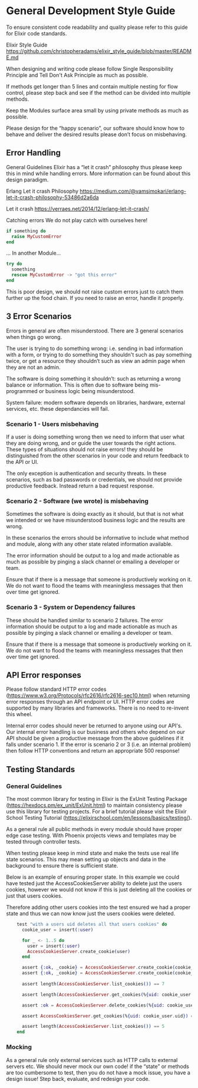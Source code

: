 # General Development Style Guide
To ensure consistent code readability and quality please refer to this guide for Elixir code standards.

Elixir Style Guide https://github.com/christopheradams/elixir_style_guide/blob/master/README.md

When designing and writing code please follow Single Responsibility Principle and Tell Don't Ask Principle as much as possible. 

If methods get longer than 5 lines and contain multiple nesting for flow control, please step back and see if the method can be divided into multiple methods.

Keep the Modules surface area small by using private methods as much as possible.

Please design for the “happy scenario”, our software should know how to behave and deliver the desired results please don’t focus on misbehaving. 

## Error Handling
General Guidelines
Elixir has a “let it crash” philosophy thus please keep this in mind while handling errors. More information can be found about this design paradigm.

Erlang Let it crash Philosophy  https://medium.com/@vamsimokari/erlang-let-it-crash-philosophy-53486d2a6da

Let it crash https://verraes.net/2014/12/erlang-let-it-crash/

Catching errors
We do not play catch with ourselves here!
``` elixir
if something do
  raise MyCustomError
end
```
... In another Module...
```elixir
try do
  something
  rescue MyCustomError -> "got this error"
end
```
This is poor design, we should not raise custom errors just to catch them further up the food chain. If you need to raise an error, handle it properly.

## 3 Error Scenarios
Errors in general are often misunderstood. There are 3 general scenarios when things go wrong. 

The user is trying to do something wrong: i.e. sending in bad information with a form, or trying to do something they shouldn't such as pay something twice, or get a resource they shouldn’t such as view an admin page when they are not an admin.

The software is doing something it shouldn’t: such as returning a wrong balance or information. This is often due to software being mis-programmed or business logic being misunderstood.

System failure: modern software depends on libraries, hardware, external services, etc. these dependancies will fail.

### Scenario 1 - Users misbehaving
If a user is doing something wrong then we need to inform that user what they are doing wrong, and or guide the user towards the right actions. These types of situations should not raise errors! they should be distinguished from the other scenarios in your code and return feedback to the API or UI.

The only exception is authentication and security threats. In these scenarios, such as bad passwords or credentials, we should not provide productive feedback. Instead return a bad request response. 

### Scenario 2  - Software (we wrote) is misbehaving
Sometimes the software is doing exactly as it should, but that is not what we intended or we have misunderstood business logic and the results are wrong. 

In these scenarios the errors should be informative to include what method and module, along with any other state related information available.

The error information should be output to a log and made actionable as much as possible by pinging a slack channel or emailing a developer or team. 

Ensure that if there is a message that someone is productively working on it. We do not want to flood the teams with meaningless messages that then over time get ignored. 

### Scenario 3 - System or Dependency failures
These should be handled similar to scenario 2 failures. The error information should be output to a log and made actionable as much as possible by pinging a slack channel or emailing a developer or team. 

Ensure that if there is a message that someone is productively working on it. We do not want to flood the teams with meaningless messages that then over time get ignored. 

## API Error responses
Please follow standard HTTP error codes (https://www.w3.org/Protocols/rfc2616/rfc2616-sec10.html) when returning error responses through an API endpoint or UI. HTTP error codes are supported by many libraries and frameworks. There is no need to re-invent this wheel. 

Internal error codes should never be returned to anyone using our API's. Our internal error handling is our business and others who depend on our API should be given a productive message from the above guidelines if it falls under scenario 1. If the error is scenario 2 or 3 (i.e. an internal problem) then follow HTTP conventions and return an appropriate 500 response!

## Testing Standards
### General Guidelines
The most common library for testing in Elixir is the ExUnit Testing Package (https://hexdocs.pm/ex_unit/ExUnit.html) to maintain consistency please use this library for testing projects. For a brief tutorial please visit the Elixir School Testing Tutorial (https://elixirschool.com/en/lessons/basics/testing/).

As a general rule all public methods in every module should have proper edge case testing. With Phoenix projects views and templates may be tested through controller tests.

When testing please keep in mind state and make the tests use real life state scenarios. This may mean setting up objects and data in the background to ensure there is sufficient state. 

Below is an example of ensuring proper state. In this example we could have tested just the AccessCookiesServer ability to delete just the users cookies, however we would not know if this is just deleting all the cookies or just that users cookies. 

Therefore adding other users cookies into the test ensured we had a proper state and thus we can now know just the users cookies were deleted.

```elixir
    test "with a users uid deletes all that users cookies" do
      cookie_user = insert(:user)

      for _ <- 1..5 do
        user = insert(:user)
        AccessCookiesServer.create_cookie(user)
      end

      assert {:ok, _cookie} = AccessCookiesServer.create_cookie(cookie_user)
      assert {:ok, _cookie} = AccessCookiesServer.create_cookie(cookie_user)
      
      assert length(AccessCookiesServer.list_cookies()) == 7

      assert length(AccessCookiesServer.get_cookies(%{uid: cookie_user.uid})) == 2

      assert :ok = AccessCookiesServer.delete_cookies(%{uid: cookie_user.uid})

      assert AccessCookiesServer.get_cookies(%{uid: cookie_user.uid}) == []

      assert length(AccessCookiesServer.list_cookies()) == 5
    end
  ```
### Mocking
As a general rule only external services such as HTTP calls to external servers etc. We should never mock our own code! if the “state” or methods are too cumbersome to test, then you do not have a mock issue, you have a design issue! Step back, evaluate, and redesign your code.
